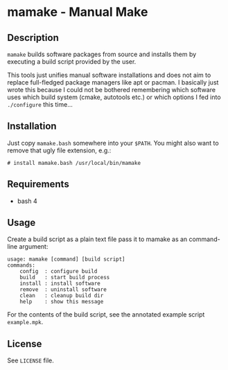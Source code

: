 mamake - Manual Make
====================

## Description ##

`mamake` builds software packages from source and installs them by executing
a build script provided by the user.

This tools just unifies manual software installations and does not aim to
replace full-fledged package managers like apt or pacman.  I basically just
wrote this because I could not be bothered remembering which software uses which
build system (cmake, autotools etc.) or which options I fed into `./configure`
this time...

## Installation ##

Just copy `mamake.bash` somewhere into your `$PATH`.  You might also want to
remove that ugly file extension, e.g.:

    # install mamake.bash /usr/local/bin/mamake

## Requirements ##

 * bash 4

## Usage ##

Create a build script as a plain text file pass it to mamake as an command-line
argument:

    usage: mamake [command] [build script]
    commands:
        config  : configure build
        build   : start build process
        install : install software
        remove  : uninstall software
        clean   : cleanup build dir
        help    : show this message

For the contents of the build script, see the annotated example script
`example.mpk`.

## License ##

See `LICENSE` file.
